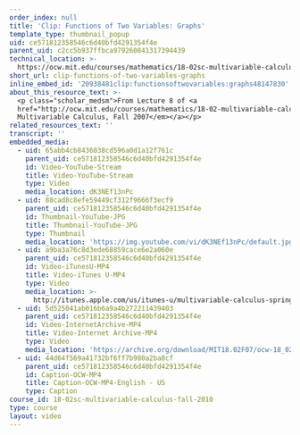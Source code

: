 ```yaml
---
order_index: null
title: 'Clip: Functions of Two Variables: Graphs'
template_type: thumbnail_popup
uid: ce571812358546c6d40bfd4291354f4e
parent_uid: c2cc5b937ffbca979260841317394439
technical_location: >-
  https://ocw.mit.edu/courses/mathematics/18-02sc-multivariable-calculus-fall-2010/2.-partial-derivatives/part-a-functions-of-two-variables-tangent-approximation-and-optimization/session-24-functions-of-two-variables-graphs/clip-functions-of-two-variables-graphs
short_url: clip-functions-of-two-variables-graphs
inline_embed_id: '20938481clip:functionsoftwovariables:graphs48147830'
about_this_resource_text: >-
  <p class="scholar_medsm">From Lecture 8 of <a
  href="http://ocw.mit.edu/courses/mathematics/18-02-multivariable-calculus-fall-2007/video-lectures/"><em>18.02
  Multivariable Calculus, Fall 2007</em></a></p>
related_resources_text: ''
transcript: ''
embedded_media:
  - uid: 65abb4cb8436038cd596a0d1a12f761c
    parent_uid: ce571812358546c6d40bfd4291354f4e
    id: Video-YouTube-Stream
    title: Video-YouTube-Stream
    type: Video
    media_location: dK3NEf13nPc
  - uid: 88cad8c8efe59449cf312f9666f3ecf9
    parent_uid: ce571812358546c6d40bfd4291354f4e
    id: Thumbnail-YouTube-JPG
    title: Thumbnail-YouTube-JPG
    type: Thumbnail
    media_location: 'https://img.youtube.com/vi/dK3NEf13nPc/default.jpg'
  - uid: a9ba3a76c8d3ede68859cace6e2a060e
    parent_uid: ce571812358546c6d40bfd4291354f4e
    id: Video-iTunesU-MP4
    title: Video-iTunes U-MP4
    type: Video
    media_location: >-
      http://itunes.apple.com/us/itunes-u/multivariable-calculus-spring/id354869122
  - uid: 5d525041ab016b6a9a4b272211439403
    parent_uid: ce571812358546c6d40bfd4291354f4e
    id: Video-InternetArchive-MP4
    title: Video-Internet Archive-MP4
    type: Video
    media_location: 'https://archive.org/download/MIT18.02F07/ocw-18_02-f07-lec08_300k.mp4'
  - uid: 44d64f569a41732bf6ff7b980a2ba8cf
    parent_uid: ce571812358546c6d40bfd4291354f4e
    id: Caption-OCW-MP4
    title: Caption-OCW-MP4-English - US
    type: Caption
course_id: 18-02sc-multivariable-calculus-fall-2010
type: course
layout: video
---
```

